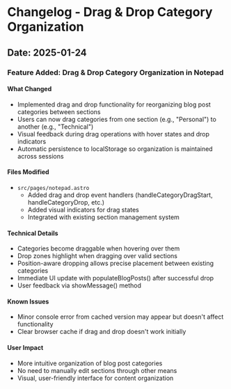 # Changelog - Drag & Drop Category Organization

## Date: 2025-01-24

### Feature Added: Drag & Drop Category Organization in Notepad

#### What Changed
- Implemented drag and drop functionality for reorganizing blog post categories between sections
- Users can now drag categories from one section (e.g., "Personal") to another (e.g., "Technical")
- Visual feedback during drag operations with hover states and drop indicators
- Automatic persistence to localStorage so organization is maintained across sessions

#### Files Modified
- `src/pages/notepad.astro`
  - Added drag and drop event handlers (handleCategoryDragStart, handleCategoryDrop, etc.)
  - Added visual indicators for drag states
  - Integrated with existing section management system

#### Technical Details
- Categories become draggable when hovering over them
- Drop zones highlight when dragging over valid sections
- Position-aware dropping allows precise placement between existing categories
- Immediate UI update with populateBlogPosts() after successful drop
- User feedback via showMessage() method

#### Known Issues
- Minor console error from cached version may appear but doesn't affect functionality
- Clear browser cache if drag and drop doesn't work initially

#### User Impact
- More intuitive organization of blog post categories
- No need to manually edit sections through other means
- Visual, user-friendly interface for content organization
